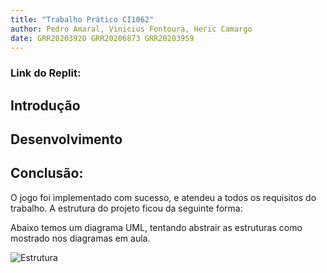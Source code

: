 ```yaml
---
title: "Trabalho Prático CI1062"
author: Pedro Amaral, Vinicius Fontoura, Heric Camargo 
date: GRR20203920 GRR20206873 GRR20203959
---
```


### Link do Replit:

## Introdução

## Desenvolvimento

## Conclusão: 

O jogo foi implementado com sucesso, e atendeu a todos os requisitos do trabalho. A estrutura do projeto ficou da seguinte forma:

Abaixo temos um diagrama UML, tentando abstrair as estruturas como mostrado nos diagramas em aula.

![](Structure.png "Estrutura")
